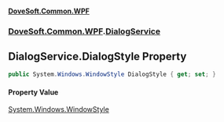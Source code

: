 #### [DoveSoft.Common.WPF](readme.md 'readme')
### [DoveSoft.Common.WPF](DoveSoft_Common_WPF.md 'DoveSoft.Common.WPF').[DialogService](DialogService.md 'DoveSoft.Common.WPF.DialogService')
## DialogService.DialogStyle Property
```csharp
public System.Windows.WindowStyle DialogStyle { get; set; }
```
#### Property Value
[System.Windows.WindowStyle](https://docs.microsoft.com/en-us/dotnet/api/System.Windows.WindowStyle 'System.Windows.WindowStyle')
